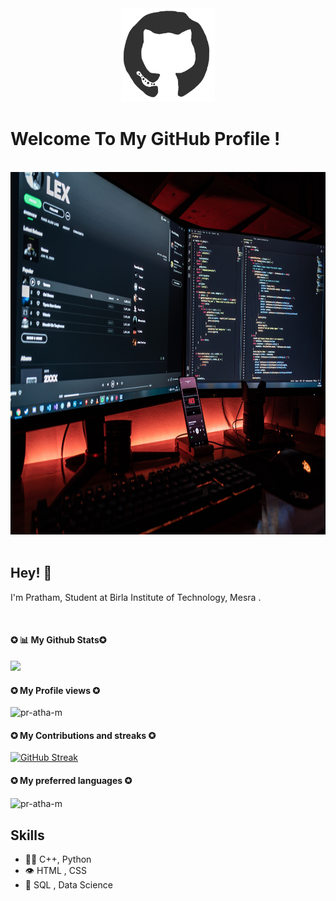 <div align="center">
<img src="https://github.com/pr-atha-m/pr-atha-m/blob/main/octo.gif" alt="GitHub Logo" width="150" height="150" />
</div>

# Welcome To My GitHub Profile !

<br/>
<div align="center">
<img src="fotis-fotopoulos-SyvsTmuuZyM-unsplash.jpg" alt="Pratham Bist Typer"  width="750" height="580" />
</div>
<br/>




## Hey! 👋
I'm Pratham, Student at Birla Institute of Technology, Mesra .


<br>
<h4><b>✪ 📊 My Github Stats✪</b></h4>





<img src="https://github-readme-stats.vercel.app/api?username=pr-atha-m&&show_icons=true&title_color=ffffff&icon_color=bb2acf&text_color=daf7dc&bg_color=151515"></img>
<br>
<b><h4>✪ My Profile views ✪</b></h4>

<p align="left"> <img src="https://komarev.com/ghpvc/?username=pr-atha-m3&label=Profile%20views&color=0e75b6&style=flat" alt="pr-atha-m" /> </p>

<b><h4>✪ My Contributions and streaks ✪</b></h4>

[![GitHub Streak](https://github-readme-streak-stats.herokuapp.com?user=pr-atha-m&theme=dark&hide_border=true)](https://git.io/streak-stats)

<b><h4>✪ My preferred languages ✪</b></h4>
<p><img align="center" src="https://github-readme-stats.vercel.app/api/top-langs?username=pr-atha-m&show_icons=true&locale=en&layout=compact" alt="pr-atha-m" /></p>



## Skills
- 👨‍💻 C++, Python
- 👁️ HTML , CSS 
- 💽 SQL , Data Science

